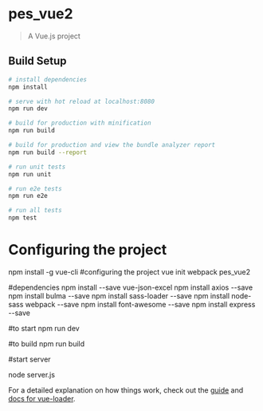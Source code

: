 # pes_vue2

> A Vue.js project

## Build Setup

``` bash
# install dependencies
npm install

# serve with hot reload at localhost:8080
npm run dev

# build for production with minification
npm run build

# build for production and view the bundle analyzer report
npm run build --report

# run unit tests
npm run unit

# run e2e tests
npm run e2e

# run all tests
npm test
```

# Configuring the project 
npm install -g vue-cli
#configuring the project
vue init webpack pes_vue2

#dependencies
npm install --save vue-json-excel
npm install axios --save
npm install bulma --save
npm install sass-loader  --save
npm install node-sass webpack --save
npm install font-awesome --save
npm install express --save

#to start
npm run dev

#to build
npm run build

#start server           

node server.js


For a detailed explanation on how things work, check out the [guide](http://vuejs-templates.github.io/webpack/) and [docs for vue-loader](http://vuejs.github.io/vue-loader).

